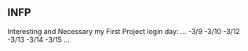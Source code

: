 ## INFP
Interesting and Necessary my First Project
login day:
...
-3/9
-3/10
-3/12
-3/13
-3/14
-3/15
...
